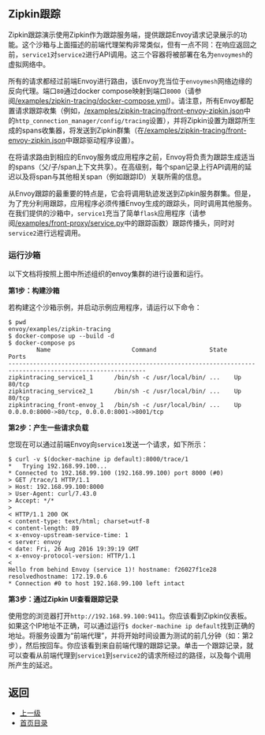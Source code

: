## Zipkin跟踪

Zipkin跟踪演示使用Zipkin作为跟踪服务端，提供跟踪Envoy请求记录展示的功能。这个沙箱与上面描述的前端代理架构非常类似，但有一点不同：在响应返回之前，`service1`对`service2`进行API调用。这三个容器将被部署在名为`envoymesh`的虚拟网络中。

所有的请求都经过前端Envoy进行路由，该Envoy充当位于`envoymesh`网络边缘的反向代理。端口`80`通过docker compose映射到端口`8000`（请参阅[/examples/zipkin-tracing/docker-compose.yml](https://github.com/envoyproxy/envoy/blob/master//examples/zipkin-tracing/docker-compose.yml)）。请注意，所有Envoy都配置请求跟踪收集（例如，[/examples/zipkin-tracing/front-envoy-zipkin.json](https://github.com/envoyproxy/envoy/blob/master//examples/zipkin-tracing/front-envoy-zipkin.json)中的`http_connection_manager/config/tracing`设置），并将Zipkin设置为跟踪所生成的spans收集器，将发送到Zipkin群集（在[/examples/zipkin-tracing/front-envoy-zipkin.json](https://github.com/envoyproxy/envoy/blob/master//examples/zipkin-tracing/front-envoy-zipkin.json)中跟踪驱动程序设置）。

在将请求路由到相应的Envoy服务或应用程序之前，Envoy将负责为跟踪生成适当的spans（父/子/span上下文共享）。在高级别，每个span记录上行API调用的延迟以及将span与其他相关span（例如跟踪ID）关联所需的信息。

从Envoy跟踪的最重要的特点是，它会将调用轨迹发送到Zipkin服务群集。但是，为了充分利用跟踪，应用程序必须传播Envoy生成的跟踪头，同时调用其他服务。在我们提供的沙箱中，`service1`充当了简单`flask`应用程序（请参阅[/examples/front-proxy/service.py](https://github.com/envoyproxy/envoy/blob/master//examples/front-proxy/service.py)中的跟踪函数）跟踪传播头，同时对`service2`进行远程调用。

### 运行沙箱
以下文档将按照上图中所述组织的envoy集群的进行设置和运行。

**第1步：构建沙箱**

若构建这个沙箱示例，并启动示例应用程序，请运行以下命令：

```
$ pwd
envoy/examples/zipkin-tracing
$ docker-compose up --build -d
$ docker-compose ps
        Name                       Command               State      Ports
-------------------------------------------------------------------------------------------------------------
zipkintracing_service1_1      /bin/sh -c /usr/local/bin/ ...    Up       80/tcp
zipkintracing_service2_1      /bin/sh -c /usr/local/bin/ ...    Up       80/tcp
zipkintracing_front-envoy_1   /bin/sh -c /usr/local/bin/ ...    Up       0.0.0.0:8000->80/tcp, 0.0.0.0:8001->8001/tcp
```

**第2步：产生一些请求负载**

您现在可以通过前端Envoy向`service1`发送一个请求，如下所示：


```
$ curl -v $(docker-machine ip default):8000/trace/1
*   Trying 192.168.99.100...
* Connected to 192.168.99.100 (192.168.99.100) port 8000 (#0)
> GET /trace/1 HTTP/1.1
> Host: 192.168.99.100:8000
> User-Agent: curl/7.43.0
> Accept: */*
>
< HTTP/1.1 200 OK
< content-type: text/html; charset=utf-8
< content-length: 89
< x-envoy-upstream-service-time: 1
< server: envoy
< date: Fri, 26 Aug 2016 19:39:19 GMT
< x-envoy-protocol-version: HTTP/1.1
<
Hello from behind Envoy (service 1)! hostname: f26027f1ce28 resolvedhostname: 172.19.0.6
* Connection #0 to host 192.168.99.100 left intact
```

**第3步：通过Zipkin UI查看跟踪记录**

使用您的浏览器打开`http://192.168.99.100:9411`。你应该看到Zipkin仪表板。 如果这个IP地址不正确，可以通过运行`$ docker-machine ip default`找到正确的地址。将服务设置为“前端代理”，并将开始时间设置为测试的前几分钟（如：第2步），然后按回车。你应该看到来自前端代理的跟踪记录。单击一个跟踪记录，就可以查看从前端代理到`service1`到`service2`的请求所经过的路径，以及每个调用所产生的延迟。


## 返回
- [上一级](../Sandboxes.md)
- [首页目录](../../README.md)

